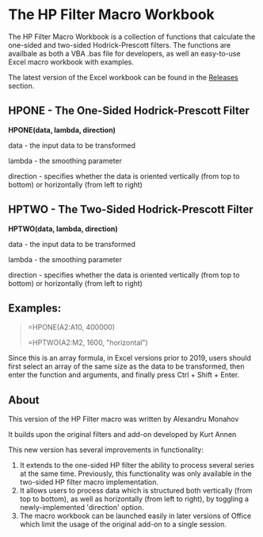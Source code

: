 # The HP Filter Macro Workbook

The HP Filter Macro Workbook is a collection of functions that calculate the one-sided and two-sided Hodrick-Prescott filters.
The functions are availbale as both a VBA .bas file for developers, as well an easy-to-use Excel macro workbook with examples.

The latest version of the Excel workbook can be found in the [Releases](https://github.com/alexandrumonahov/hpfilterexcel/releases/tag/hp) section.

## HPONE - The One-Sided Hodrick-Prescott Filter

**HPONE(data, lambda, direction)**

  data - the input data to be transformed
  
  lambda - the smoothing parameter
  
  direction - specifies whether the data is oriented vertically (from top to bottom) or horizontally (from left to right)

## HPTWO - The Two-Sided Hodrick-Prescott Filter

**HPTWO(data, lambda, direction)**

  data - the input data to be transformed
  
  lambda - the smoothing parameter
  
  direction - specifies whether the data is oriented vertically (from top to bottom) or horizontally (from left to right)

## Examples:

>=HPONE(A2:A10, 400000)
>
>=HPTWO(A2:M2, 1600, "horizontal")

Since this is an array formula, in Excel versions prior to 2019, users should first select an array of the same size as the
data to be transformed, then enter the function and arguments, and finally press Ctrl + Shift + Enter.

## About

This version of the HP Filter macro was written by Alexandru Monahov

It builds upon the original filters and add-on developed by Kurt Annen

This new version has several improvements in functionality:
1) It extends to the one-sided HP filter the ability to process several series at the same time. Previously, this functionality
   was only available in the two-sided HP filter macro implementation.
2) It allows users to process data which is structured both vertically (from top to bottom), as well as horizontally (from
   left to right), by toggling a newly-implemented 'direction' option.
3) The macro workbook can be launched easily in later versions of Office which limit the usage of the original add-on
   to a single session.

